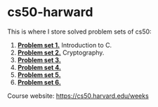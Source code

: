 # cs50-harward

This is where I store solved problem sets of cs50:
1. [**Problem set 1.**](/PSet1) Introduction to C.
2. [**Problem set 2.**](/PSet2) Cryptography.
3. [**Problem set 3.**](/PSet3) 
4. [**Problem set 4.**](/PSet4) 
5. [**Problem set 5.**](/PSet5) 
6. [**Problem set 6.**](/PSet6) 

Course website: https://cs50.harvard.edu/weeks
